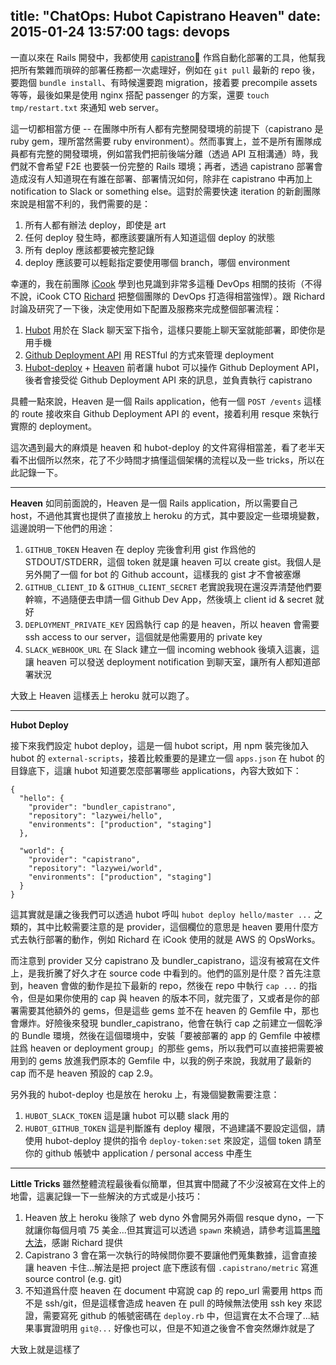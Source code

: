 title: "ChatOps: Hubot Capistrano Heaven"
date: 2015-01-24 13:57:00
tags: devops
---

一直以來在 Rails 開發中，我都使用 [capistrano](https://github.com/capistrano/capistrano) 作爲自動化部署的工具，他幫我把所有繁雜而瑣碎的部署任務都一次處理好，例如在 `git pull` 最新的 repo 後，要跑個 `bundle install`、有時候還要跑 migration，接着要 precompile assets 等等，最後如果是使用 nginx 搭配 passenger 的方案，還要 `touch tmp/restart.txt` 來通知 web server。

這一切都相當方便 -- 在團隊中所有人都有完整開發環境的前提下（capistrano 是 ruby gem，理所當然需要 ruby environment）。然而事實上，並不是所有團隊成員都有完整的開發環境，例如當我們把前後端分離（透過 API 互相溝通）時，我們就不會希望 F2E 也要裝一份完整的 Rails 環境；再者，透過 capistrano 部署會造成沒有人知道現在有誰在部署、部署情況如何，除非在 capistrano 中再加上 notification to Slack or something else。這對於需要快速 iteration 的新創團隊來說是相當不利的，我們需要的是：
1. 所有人都有辦法 deploy，即使是 art
2. 任何 deploy 發生時，都應該要讓所有人知道這個 deploy 的狀態
3. 所有 deploy 應該都要被完整記錄
4. deploy 應該要可以輕鬆指定要使用哪個 branch，哪個 environment

幸運的，我在前團隊 [iCook](http://icook.tw/) 學到也見識到非常多這種 DevOps 相關的技術（不得不說，iCook CTO [Richard](https://twitter.com/dlackty) 把整個團隊的 DevOps 打造得相當強悍）。跟 Richard 討論及研究了一下後，決定使用如下配置及服務來完成整個部署流程：
1. [Hubot](https://hubot.github.com) 用於在 Slack 聊天室下指令，這樣只要能上聊天室就能部署，即使你是用手機
2. [Github Deployment API](https://developer.github.com/v3/repos/deployments) 用 RESTful 的方式來管理 deployment
3. [Hubot-deploy](https://github.com/atmos/hubot-deploy) + [Heaven](https://github.com/atmos/heaven) 前者讓 hubot 可以操作 Github Deployment API，後者會接受從 Github Deployment API 來的訊息，並負責執行 capistrano

具體一點來說，Heaven 是一個 Rails application，他有一個 `POST /events` 這樣的 route 接收來自 Github Deployment API 的 event，接着利用 resque 來執行實際的 deployment。

這次遇到最大的麻煩是 heaven 和 hubot-deploy 的文件寫得相當差，看了老半天看不出個所以然來，花了不少時間才搞懂這個架構的流程以及一些 tricks，所以在此記錄一下。

--------

**Heaven**
如同前面說的，Heaven 是一個 Rails application，所以需要自己 host，不過他其實也提供了直接放上 heroku 的方式，其中要設定一些環境變數，這邊說明一下他們的用途：
1. `GITHUB_TOKEN` Heaven 在 deploy 完後會利用 gist 作爲他的 STDOUT/STDERR，這個 token 就是讓 heaven 可以 create gist。我個人是另外開了一個 for bot 的 Github account，這樣我的 gist 才不會被塞爆
2. `GITHUB_CLIENT_ID` & `GITHUB_CLIENT_SECRET` 老實說我現在還沒弄清楚他們要幹嘛，不過隨便去申請一個 Github Dev App，然後填上 client id & secret 就好
3. `DEPLOYMENT_PRIVATE_KEY` 因爲執行 cap 的是 heaven，所以 heaven 會需要 ssh access to our server，這個就是他需要用的 private key
4. `SLACK_WEBHOOK_URL` 在 Slack 建立一個 incoming webhook 後填入這裏，這讓 heaven 可以發送 deployment notification 到聊天室，讓所有人都知道部署狀況

大致上 Heaven 這樣丟上 heroku 就可以跑了。

------------------

**Hubot Deploy**

接下來我們設定 hubot deploy，這是一個 hubot script，用 npm 裝完後加入 hubot 的 `external-scripts`，接着比較重要的是建立一個 `apps.json` 在 hubot 的目錄底下，這讓 hubot 知道要怎麼部署哪些 applications，內容大致如下：

```
{
  "hello": {
    "provider": "bundler_capistrano",
    "repository": "lazywei/hello",
    "environments": ["production", "staging"]
  },

  "world": {
    "provider": "capistrano",
    "repository": "lazywei/world",
    "environments": ["production", "staging"]
  }
}
```

這其實就是讓之後我們可以透過 hubot 呼叫 `hubot deploy hello/master ...` 之類的，其中比較需要注意的是 provider，這個欄位的意思是 heaven 要用什麼方式去執行部署的動作，例如 Richard 在 iCook 使用的就是 AWS 的 OpsWorks。

而注意到 provider 又分 capistrano 及 bundler_capistrano，這沒有被寫在文件上，是我折騰了好久才在 source code 中看到的。他們的區別是什麼？首先注意到，heaven 會做的動作是拉下最新的 repo，然後在 repo 中執行 `cap ...` 的指令，但是如果你使用的 cap 與 heaven 的版本不同，就完蛋了，又或者是你的部署需要其他額外的 gems，但是這些 gems 並不在 heaven 的 Gemfile 中，那也會爆炸。好險後來發現 bundler_capistrano，他會在執行 cap 之前建立一個乾淨的 Bundle 環境，然後在這個環境中，安裝「要被部署的 app 的 Gemfile 中被標註爲 heaven or deployment group」的那些 gems，所以我們可以直接把需要被用到的 gems 放進我們原本的 Gemfile 中，以我的例子來說，我就用了最新的 cap 而不是 heaven 預設的 cap 2.9。

另外我的 hubot-deploy 也是放在 heroku 上，有幾個變數需要注意：
1. `HUBOT_SLACK_TOKEN` 這是讓 hubot 可以聽 slack 用的
2. `HUBOT_GITHUB_TOKEN` 這是判斷誰有 deploy 權限，不過建議不要設定這個，請使用 hubot-deploy 提供的指令 `deploy-token:set` 來設定，這個 token 請至你的 github 帳號中 application / personal access 中產生

---------------
**Little Tricks**
雖然整體流程最後看似簡單，但其實中間藏了不少沒被寫在文件上的地雷，這裏記錄一下一些解決的方式或是小技巧：
1. Heaven 放上 heroku 後除了 web dyno 外會開另外兩個 resque dyno，一下就讓你每個月噴 75 美金...但其實這可以透過 `spawn` 來繞過，請參考這篇[黑暗大法](https://coderwall.com/p/fprnhg/free-background-jobs-on-heroku)，感謝 Richard 提供
2. Capistrano 3 會在第一次執行的時候問你要不要讓他們蒐集數據，這會直接讓 heaven 卡住...解法是把 project 底下應該有個 `.capistrano/metric` 寫進 source control (e.g. git)
3. 不知道爲什麼 heaven 在 document 中寫說 cap 的 repo_url 需要用 https 而不是 ssh/git，但是這樣會造成 heaven 在 pull 的時候無法使用 ssh key 來認證，需要寫死 github 的帳號密碼在 `deploy.rb` 中，但這實在太不合理了...結果事實證明用 `git@...` 好像也可以，但是不知道之後會不會突然爆炸就是了

大致上就是這樣了
